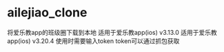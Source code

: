 # ailejiao_clone

将爱乐教app的班级圈下载到本地
<old>适用于爱乐教app(ios) v3.13.0</old>
适用于爱乐教app(ios) v3.20.4
使用时需要输入token
token可以通过抓包获取
